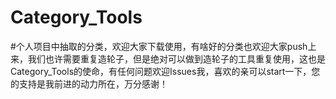 # Category_Tools
#个人项目中抽取的分类，欢迎大家下载使用，有啥好的分类也欢迎大家push上来，我们也许需要重复造轮子，但是绝对可以做到造轮子的工具重复使用，这也是Category_Tools的使命，有任何问题欢迎Issues我，喜欢的亲可以start一下，您的支持是我前进的动力所在，万分感谢！
